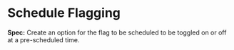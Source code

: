# Schedule Flagging

**Spec:** Create an option for the flag to be scheduled to be toggled on or off at a pre-scheduled time.
